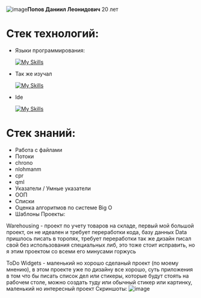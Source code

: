 ![image](https://github.com/user-attachments/assets/a248fa7e-44e8-4ea6-b359-e1fe44144c6f)__Попов Даниил Леонидович__ 20 лет

# Стек технологий:
- Языки программирования:

  [![My Skills](https://skillicons.dev/icons?i=cpp,cmake,qt,unreal)](https://skillicons.dev)

- Так же изучал

  [![My Skills](https://skillicons.dev/icons?i=js,html,css,php,mysql,cs,unity,github)](https://skillicons.dev)

- Ide

  [![My Skills](https://skillicons.dev/icons?i=qt,clion,visualstudio,vscode)](https://skillicons.dev)

# Стек знаний:
- Работа с файлами
- Потоки
- chrono
- nlohmanm
- cpr
- qml
- Указатели / Умные указатели
- ООП
- Списки
- Оценка алгоритмов по системе Big O
- Шаблоны
Проекты:

Warehousing - проект по учету товаров на складе, первый мой большой проект, он не идеален и требует переработки кода, базу данных Data пришлось писать в торопях, требует переработки
так же дизайн писал свой без использования специальных либ, это тоже стоит исправить, но я этим проектом со всеми его минусами горжусь

ToDo Widgets - маленький но хорошо сделаный проект (по моему мнению), в этом проекте уже по дизайну все хорошо, суть приложения в том что бы писать список дел или стикеры, которые будут стоять на рабочем столе, можно создать туду или обычный стикер или картинку, маленький но интересный проект 
Скриншоты:
![image](https://github.com/user-attachments/assets/5a81c4c5-1675-4f4e-afeb-12d8a4d7a7a1)
